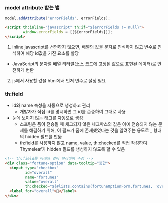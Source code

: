 ### model attribute 받는 법
```java
model.addAttribute("errorFields", errorFields);
```

```html
<script th:inline="javascript" th:if="${errorFields != null}">
        window.errorFields = [[${errorFields}]];
</script>
```
1. inline javascript를 선언하지 않으면, 배열의 값을 문자로 인식하지 않고 변수로 인식하여 해당 id값을 가진 요소를 할당
  * JavaScript의 문자열 배열 리터럴(소스 코드에 고정된 값으로 표현된 데이터)로 안전하게 변환
2. js에서 사용할 값을 html에서 먼저 변수로 설정 필요



### th:field
* id와 name 속성을 자동으로 생성하고 관리
  * 개발자가 직접 id를 명시하면 그 id를 존중하여 그대로 사용
* 눈에 보이지 않는 <input type="hidden"> 태그를 자동으로 생성
  * 스프링은 폼이 전송될 때 체크되지 않은 체크박스의 값은 아예 전송되지 않는 문제를 해결하기 위해, 이 필드가 폼에 존재했었다는 것을 알려주는 용도로 _<fieldName> 형태의 hidden 필드를 만듦
  * th:field를 사용하지 않고 name, value, th:checked를 직접 작성하여 Thymeleaf가 hidden 필드를 생성하지 않도록 할 수 있음
```html
<!-- th:field를 아래와 같이 분리하여 수정 -->
<div class="fortune-option" data-tooltip="종합">
  <input type="checkbox" 
         id="overall" 
         name="fortunes" 
         value="overall"
         th:checked="${#lists.contains(fortuneOptionForm.fortunes, 'overall')}">
  <label for="overall">🔮</label>
</div>
```
